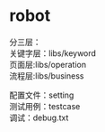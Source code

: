 # robot  
分三层：  
关键字层：libs/keyword  
页面层:libs/operation  
流程层:libs/business  
  
配置文件：setting  
测试用例：testcase  
调试：debug.txt
